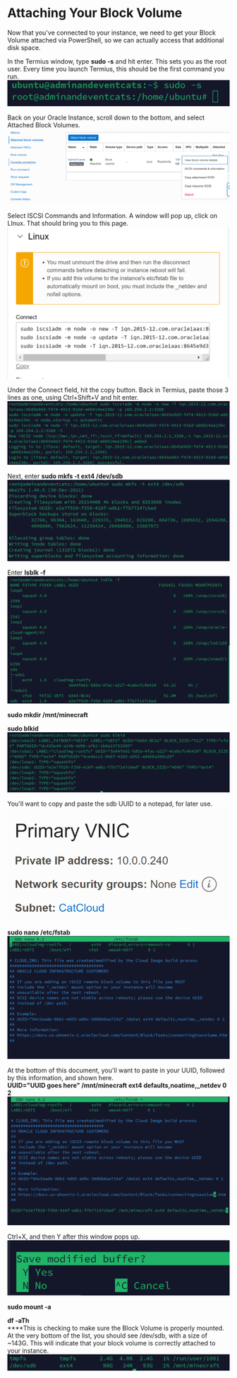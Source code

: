 # Attaching Your Block Volume

Now that you've connected to your instance, we need to get your Block Volume attached via PowerShell, so we can actually access that additional disk space.&#x20;

In the Termius window, type **sudo -s** and hit enter. This sets you as the root user. Every time you launch Termius, this should be the first command you run. \
![](<../../.gitbook/assets/image (1).png>)

Back on your Oracle Instance, scroll down to the bottom, and select Attached Block Volumes. \
![](<../../.gitbook/assets/image (19).png>)

Select ISCSI Commands and Information. A window will pop up, click on LInux. That should bring you to this page. \
![](<../../.gitbook/assets/image (2).png>)

Under the Connect field, hit the copy button. Back in Termius, paste those 3 lines as one, using Ctrl+Shift+V and hit enter.\
![](<../../.gitbook/assets/image (23).png>)

Next, enter **sudo mkfs -t ext4 /dev/sdb** \
****![](<../../.gitbook/assets/image (12).png>)****

Enter **lsblk -f**\
****![](<../../.gitbook/assets/image (14).png>)****

**sudo mkdir /mnt/minecraft**

**sudo blkid**\
****![](<../../.gitbook/assets/image (18).png>)****

You'll want to copy and paste the sdb UUID to a notepad, for later use. \
![](<../../.gitbook/assets/image (7).png>)

**sudo nano /etc/fstab**\
****![](../../.gitbook/assets/image.png)****

At the bottom of this document, you'll want to paste in your UUID, followed by this information, and shown here. \
**UUID="UUID goes here" /mnt/minecraft ext4 defaults,noatime,\_netdev 0 2**\
****![](<../../.gitbook/assets/image (13).png>)****

Ctrl+X, and then Y after this window pops up. \
![](<../../.gitbook/assets/image (8).png>)

**sudo mount -a**

**df -aTh**\
****This is checking to make sure the Block Volume is properly mounted. At the very bottom of the list, you should see /dev/sdb, with a size of \~143G. This will indicate that your block volume is correctly attached to your instance.\
![](<../../.gitbook/assets/image (10).png>)



